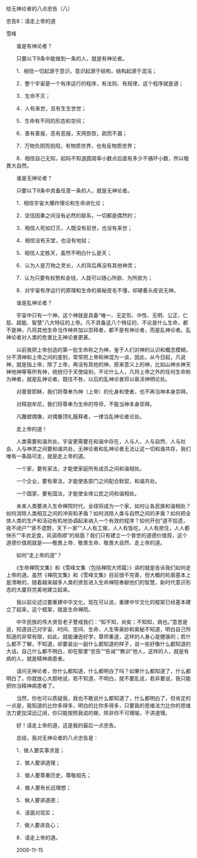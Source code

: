 给无神论者的八点忠告（八）

忠告8：请走上帝的道

雪峰


　　谁是有神论者？

　　只要以下8条中能做到一条的人，就是有神论者。

　　1．相信一切起源于意识，意识起源于结构，结构起源于混沌；

　　2．整个宇宙是一个有序运行的程序，有法则、有规律，这个程序就是道；

　　3．生命不灭；

　　4．人有来世，且有生生世世；

　　5．生命有不同的形态和空间；

　　6．善有善报，恶有恶报，天网恢恢，疏而不漏；

　　7．万物负阴而抱阳，有物质世界，也有反物质世界；

　　8．相信自己无知，起码不知道圆周率小数点后面有多少不循环小数，所以敬畏大自然。

　　谁是无神论者？

　　只要以下8条中具备任意一条的人，就是无神论者。

　　1．相信宇宙大爆炸理论和生命进化论；

　　2．坚信因果之间没有必然的联系，一切都是偶然的；

　　3．相信人死如灯灭，人既没有前世，也没有来世；

　　4．相信没有天堂，也没有地狱；

　　5．相信人定胜天，虽然不明白什么是天；

　　6．认为人是万物之灵长，人的背后再没有其他神灵；

　　7．认为只要有权势和金钱，人就可以随心所欲、为所欲为；

　　8．对宇宙有序运行的原理和生命的奥秘皮毛不懂，却硬着头皮说无神。

　　谁是乱神论者？

　　宇宙中只有一个神，这个神就是具备“唯一、无定形、中性、无明、公正、仁慈、超能、智慧”八大特征的上帝。凡不具备这八个特征的，不论是什么生命，都不是神，凡将其他生命当作神并加以崇拜者，都不是有神论者，而是乱神论者。乱神论者对人类的危害比无神论者更甚。

　　以前我把上帝创造的第一批生命称之为神，鉴于人们对神的认识和概念模糊，分不清神和上帝之间的差别，常常把上帝和神混为一谈，因此，从今日起，凡说神，就是指上帝，除了上帝，再没有其他的神，原来意义上的神，比如山神水神天神地神等等所有神，统统归于天使级别，不论什么人，凡将上帝之外的任何生命称为神者，就是乱神论者，既往不咎，以后的乱神论者将以亵渎神明论处。

　　对基督耶稣，我们将尊奉为神（上帝）的化身和使者，也不再当神本身崇拜。

　　对释迦牟尼，我们将尊奉为生命的导师，不能当神本身崇拜。

　　凡雕塑偶像，对偶像顶礼膜拜者，一律当乱神论者论处。

　　走上帝的道！

　　人类需要和谐共处，宇宙更需要在和谐中存在，人与人、人与自然、人与社会、人与神灵之间要和谐共处，无神论者和乱神论者无法让这一切和谐共存，我们唯有一条路可走，就是走上帝的道。

　　一个家，要有家法，才能使家庭所有成员之间和谐相处。

　　一个企业，要有章法，才能使各部门之间配合默契，和谐共处。

　　一个国家，要有国法，才能使全体公民之间和谐相处。

　　未来人类要进入生命禅院时代，全球将成为一个家，如何让各民族和谐相处？如何消除人类相互之间的冲突和矛盾？如何消除人类与自然之间的矛盾？如何把全体人类的生产和活动有机地协调起来纳入一个有效的程序？如何开创“道不拾遗，夜不闭户”“贤不遗野，天下一家”“人人有工做，人人有饭吃，人人有房住，人人都快乐”“丰衣足食，风调雨顺”的局面？我们只有建立一个普世的道德价值观，这个道德价值观就是——敬畏上帝、敬畏生命、敬畏大自然、走上帝的道。

　　如何“走上帝的道”？

　　《生命禅院文集》和《雪峰文集（包括禅院大师篇）》讲的就是告诉我们如何走上帝的道。虽然《禅院文集》和《雪峰文集》目前很不完善，但大概的轮廓基本上是清晰的，随着越来越多人类的贤哲进入生命禅院奉献他们的智慧，新时代意识形态的大厦将完美地建立起来。

　　我以前论述过要重建中华文化，现在可以说，重建中华文化的框架已经基本建立了起来，这个框架，就是生命禅院。

　　中华民族的伟大贤哲老子警戒我们：“知不知，尚矣；不知知，病也。”意思是说，知道自己对宇宙、时间、空间、生命、人生等奥妙和奥秘不知道，明白自己所知道的非常有限，如此，就能谦逊好学，尊师重道，这样的人身心是健康的；若什么都不了解，不知道，却要装出一副什么都知道的样子，说一些好像什么都知道的大话，自己什么都不明白，却在那里“忠告”“告诫”“教训”他人，这样的人，就是有病的人，就是精神病患者。

　　请问无神论者，你什么都知道，什么都明白了吗？如果什么都知道了，什么都明白了，你就放心大胆地说，若不知道，不明白，就不要乱说，若非要说，我只能把你当精神病患者了。

　　当然，你也可以质疑我，我也不敢说什么都知道了，什么都明白了，但肯定的一点是，我知道的比你多得多，明白的比你多得多，只要我的思维法力比你的思维法力更加深远辽阔，你只能按照我说的做，除非你不可理喻，不讲道理。

　　好！请走上帝的道，这是我的最后一点忠告。

　　总结，我对无神论者的八点忠告是：

　　1．做人要实事求是；

　　2．做人要讲道理；

　　3．做人要尊重历史，尊敬祖先；

　　4．做人要有长远理想；

　　5．做人要讲道德；

　　6．请面对现实；

　　7．做人要讲良心；

　　8．请走上帝的道。

　　2006-11-15



